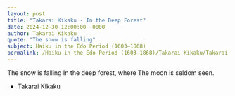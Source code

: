 ```yaml
---
layout: post
title: "Takarai Kikaku - In the Deep Forest"
date: 2024-12-30 12:00:00 -0000
author: Takarai Kikaku
quote: "The snow is falling"
subject: Haiku in the Edo Period (1603–1868)
permalink: /Haiku in the Edo Period (1603–1868)/Takarai Kikaku/Takarai Kikaku - In the Deep Forest
---
```


The snow is falling
In the deep forest, where
The moon is seldom seen.

- Takarai Kikaku
